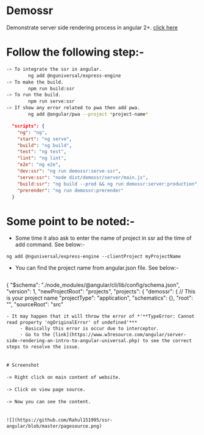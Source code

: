 # Demossr

 Demonstrate server side rendering process in angular 2+.
 [click here](http://angular-ssr.surge.sh/)

# Follow the following step:-

```sh
-> To integrate the ssr in angular.
        ng add @nguniversal/express-engine
-> To make the build.
        npm run build:ssr
-> To run the build.
        npm run serve:ssr
-> If show any error related to pwa then add pwa.
        ng add @angular/pwa --project *project-name*
```

```json
  "scripts": {
    "ng": "ng",
    "start": "ng serve",
    "build": "ng build",
    "test": "ng test",
    "lint": "ng lint",
    "e2e": "ng e2e",
    "dev:ssr": "ng run demossr:serve-ssr",
    "serve:ssr": "node dist/demossr/server/main.js",
    "build:ssr": "ng build --prod && ng run demossr:server:production",
    "prerender": "ng run demossr:prerender"
  }
```

# Some point to be noted:-
- Some time it also ask to enter the name of project in ssr ad the time of add command. See below:-
```shell
ng add @nguniversal/express-engine --clientProject myProjectName
```
- You can find the project name from angular.json file. See below:-
  ```json
{
  "$schema": "./node_modules/@angular/cli/lib/config/schema.json",
  "version": 1,
  "newProjectRoot": "projects",
  "projects": {
    "demossr": {   // This is your project name
      "projectType": "application",
      "schematics": {},
      "root": "",
      "sourceRoot": "src"
```
- It may happen that it will throw the error of *'**TypeError: Cannot read property 'ngOriginalError' of undefined'***
     - Basically this error is occur due to interceptor.
     - Go to the [link](https://www.w3resource.com/angular/server-side-rendering-an-intro-to-angular-universal.php) to see the correct steps to resolve the issue. 


# Screenshot

-> Right click on main content of website. 

-> Click on view page source.

-> Now you can see the content.


![](https://github.com/Rahul151995/ssr-angular/blob/master/pagesource.png)
